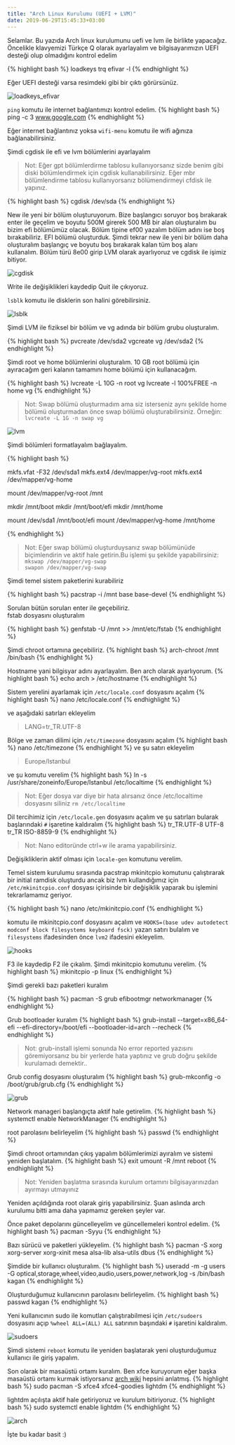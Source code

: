 ```yaml
---
title: "Arch Linux Kurulumu (UEFI + LVM)"
date: 2019-06-29T15:45:33+03:00
---
```


Selamlar. Bu yazıda Arch linux kurulumunu uefi ve lvm ile birlikte yapacağız.
Öncelikle klavyemizi Türkçe Q olarak ayarlayalım ve bilgisayarımızın UEFI desteği olup olmadığını kontrol edelim

{% highlight bash %}
loadkeys trq
efivar -l
{% endhighlight %}

Eğer UEFI desteği varsa resimdeki gibi bir çıktı görürsünüz.

![loadkeys_efivar](https://i.hizliresim.com/lQ9zdQ.png)


`ping` komutu ile internet bağlantımızı kontrol edelim.
{% highlight bash %}
ping -c 3 www.google.com
{% endhighlight %}

Eğer internet bağlantınız yoksa `wifi-menu` komutu ile wifi ağınıza bağlanabilirsiniz.

Şimdi cgdisk ile efi ve lvm bölümlerini ayarlayalım

> Not: Eğer gpt bölümlerdirme tablosu kullanıyorsanız sizde benim gibi diski bölümlendirmek için cgdisk kullanabilirsiniz. Eğer mbr bölümlendirme tablosu kullanıyorsanız bölümendirmeyi cfdisk ile yapınız.


{% highlight bash %}
cgdisk /dev/sda
{% endhighlight %}

New ile yeni bir bölüm oluşturuyorum. Bize başlangıcı soruyor boş bırakarak enter ile geçelim ve boyutu 500M girerek 500 MB bir alan oluşturalım bu bizim efi bölümümüz olacak. Bölüm tipine ef00 yazalım bölüm adını ise boş bırakabiliriz. EFI bölümü oluşturduk. Şimdi tekrar new ile yeni bir bölüm daha oluşturalım başlangıç ve boyutu boş bırakarak kalan tüm boş alanı kullanalım. Bölüm türü 8e00 girip LVM olarak ayarlıyoruz ve cgdisk ile işimiz bitiyor.

![cgdisk](https://i.hizliresim.com/gPyLq0.png)

Write ile değişiklikleri kaydedip Quit ile çıkıyoruz.

`lsblk`  komutu ile disklerin son halini görebilirsiniz.

![lsblk](https://i.hizliresim.com/4p8RP7.png)

Şimdi LVM ile fiziksel bir bölüm ve vg adında bir bölüm grubu oluşturalım.

{% highlight bash %}
pvcreate /dev/sda2
vgcreate vg /dev/sda2
{% endhighlight %}

Şimdi root ve home bölümlerini oluşturalım.
10 GB root bölümü için ayıracağım geri kalanın tamamını home bölümü için kullanacağım.

{% highlight bash %}
lvcreate -L 10G -n root vg
lvcreate -l 100%FREE -n home vg
{% endhighlight %}

> Not: Swap bölümü oluşturmadım ama siz isterseniz aynı şekilde home bölümü oluşturmadan önce swap bölümü oluşturabilirsiniz. Örneğin: `lvcreate -L 1G -n swap vg`

![lvm](https://i.hizliresim.com/lQ9zWQ.png)

Şimdi bölümleri formatlayalım bağlayalım.

{% highlight bash %}

mkfs.vfat -F32 /dev/sda1
mkfs.ext4 /dev/mapper/vg-root
mkfs.ext4 /dev/mapper/vg-home

mount /dev/mapper/vg-root /mnt

mkdir /mnt/boot
mkdir /mnt/boot/efi
mkdir /mnt/home

mount /dev/sda1 /mnt/boot/efi
mount /dev/mapper/vg-home /mnt/home

{% endhighlight %}

> Not: Eğer swap bölümü oluşturduysanız swap bölümünüde biçimlendirin ve aktif hale getirin.Bu işlemi şu şekilde yapabilirsiniz:
>`mkswap /dev/mapper/vg-swap`<br>
>`swapon /dev/mapper/vg-swap`

Şimdi temel sistem paketlerini kurabiliriz

{% highlight bash %}
pacstrap -i /mnt base base-devel
{% endhighlight %}

Sorulan bütün soruları enter ile geçebiliriz.<br>
fstab dosyasını oluşturalım

{% highlight bash %}
genfstab -U /mnt >> /mnt/etc/fstab
{% endhighlight %}

Şimdi chroot ortamına geçebiliriz.
{% highlight bash %}
arch-chroot /mnt /bin/bash
{% endhighlight %}

Hostname yani bilgisyar adını ayarlayalım. Ben arch olarak ayarlıyorum.
{% highlight bash %}
echo arch > /etc/hostname
{% endhighlight %}

Sistem yerelini ayarlamak için `/etc/locale.conf` dosyasını açalım
{% highlight bash %}
nano /etc/locale.conf
{% endhighlight %}

ve aşağıdaki satırları ekleyelim
> LANG=tr_TR.UTF-8

Bölge ve zaman dilimi için `/etc/timezone` dosyasını açalım
{% highlight bash %}
nano /etc/timezone
{% endhighlight %}
ve şu satırı ekleyelim
>Europe/Istanbul

ve şu komutu verelim
{% highlight bash %}
ln -s /usr/share/zoneinfo/Europe/Istanbul /etc/localtime
{% endhighlight %}

>Not: Eğer dosya var diye bir hata alırsanız önce /etc/localtime dosyasını siliniz `rm /etc/localtime`


Dil tercihimiz için `/etc/locale.gen` dosyasını açalım ve şu satırları bularak başlarındaki `#` işaretine kaldıralım
{% highlight bash %}
tr_TR.UTF-8 UTF-8
tr_TR ISO-8859-9
{% endhighlight %}

>Not: Nano editoründe ctrl+w ile arama yapabilirsiniz.

Değişikliklerin aktif olması için `locale-gen` komutunu verelim.

Temel sistem kurulumu sırasında pacstrap mkinitcpio komutunu çalıştırarak bir initial ramdisk oluşturdu ancak biz lvm kullandığımız için `/etc/mkinitcpio.conf` dosyası içirisinde bir değişiklik yaparak bu işlemini tekrarlamamız geriyor.

{% highlight bash %}
nano /etc/mkinitcpio.conf
{% endhighlight %}

komutu ile mkinitcpio.conf dosyasını açalım ve `HOOKS=(base udev autodetect modconf block filesystems keyboard fsck)` yazan satırı bulalım ve `filesystems` ifadesinden önce `lvm2` ifadesini ekleyelim.

![hooks](https://i.hizliresim.com/zGYEJR.png)

F3 ile kaydedip F2 ile çıkalım. Şimdi mkinitcpio komutunu verelim.
{% highlight bash %}
mkinitcpio -p linux
{% endhighlight %}

Şimdi gerekli bazı paketleri kuralım

{% highlight bash %}
pacman -S grub efibootmgr networkmanager
{% endhighlight %}

Grub bootloader kuralım
{% highlight bash %}
grub-install --target=x86_64-efi --efi-directory=/boot/efi --bootloader-id=arch --recheck
{% endhighlight %}

> Not: grub-install işlemi sonunda No error reported yazısını göremiyorsanız bu bir yerlerde hata yaptınız ve grub doğru şekilde kurulamadı demektir..

Grub config dosyasını oluşturalım
{% highlight bash %}
grub-mkconfig -o /boot/grub/grub.cfg
{% endhighlight %}

![grub](https://i.hizliresim.com/WXErG4.png)

Network manageri başlangıçta aktif hale getirelim.
{% highlight bash %}
systemctl enable NetworkManager
{% endhighlight %}

root parolasını belirleyelim
{% highlight bash %}
passwd
{% endhighlight %}

Şimdi chroot ortamından çıkış yapalım bölümlerimizi ayıralım ve sistemi yeniden başlatalım.
{% highlight bash %}
exit
umount -R /mnt
reboot
{% endhighlight %}

> Not: Yeniden başlatma sırasında kurulum ortamını bilgisayarınızdan ayırmayı utmayınız

Yeniden açıldığında root olarak giriş yapabilirsiniz.
Şuan aslında arch kurulumu bitti ama daha yapmamız gereken şeyler var.

Önce paket depolarını güncelleyelim ve güncellemeleri kontrol edelim.
{% highlight bash %}
pacman -Syyu
{% endhighlight %}

Bazı sürücü ve paketleri yükleyelim.
{% highlight bash %}
pacman -S xorg xorg-server xorg-xinit mesa alsa-lib alsa-utils dbus
{% endhighlight %}

Şimdide bir kullanıcı oluşturalım.
{% highlight bash %}
useradd -m -g users -G optical,storage,wheel,video,audio,users,power,network,log -s /bin/bash kagan
{% endhighlight %}

Oluşturduğumuz kullanıcının parolasını belirleyelim.
{% highlight bash %}
passwd kagan
{% endhighlight %}

Yeni kullanıcının sudo ile komutları çalıştırabilmesi için `/etc/sudoers` dosyasını açıp `%wheel ALL=(ALL) ALL` satırının başındaki `#` işaretini kaldıralım.

![sudoers](https://i.hizliresim.com/jqjYQW.png)

Şimdi sistemi `reboot` komutu ile yeniden başlatarak yeni oluşturduğumuz kullanıcı ile giriş yapalım.

Son olarak bir masaüstü ortamı kuralım. Ben xfce kuruyorum eğer başka masaüstü ortamı kurmak istiyorsanız [arch wiki]( https://wiki.archlinux.org/) hepsini anlatmış.
{% highlight bash %}
sudo pacman -S xfce4 xfce4-goodies lightdm
{% endhighlight %}

lightdm açılışta aktif hale getiriyoruz ve kurulum bitiriyoruz.
{% highlight bash %}
sudo systemctl enable lightdm
{% endhighlight %}

![arch](https://i.hizliresim.com/VQ6y3B.png)

İşte bu kadar basit :)
